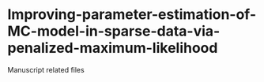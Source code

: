 # Improving-parameter-estimation-of-MC-model-in-sparse-data-via-penalized-maximum-likelihood
Manuscript related files 
